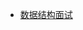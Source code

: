 


* [数据结构面试](https://github.com/stevenli91748/Data-Structure-and-Algorithmic/blob/master/Data%20Structure/interview.md)
